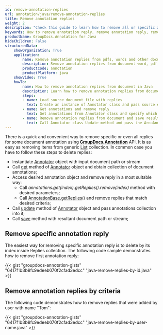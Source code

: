 ```yaml
---
id: remove-annotation-replies
url: annotation/java/remove-annotation-replies
title: Remove annotation replies
weight: 2
description: "Check this guide to learn how to remove all or specific annotation replies when collaborate over document using GroupDocs.Annotation for Java API."
keywords: How to remove annotation reply, remove annotation reply, remove reply, reply to annotation, remove annotation comment
productName: GroupDocs.Annotation for Java
hideChildren: False
structuredData:
    showOrganization: True
    application:
        name: Remove annotation replies from pdfs, words and other documents with Java
        description: Remove annotation replies from document word, pdf and other docs natively on mac, windows or ubuntu with high performance using Java language and GroupDocs.Annotation for Java APIs
        productCode: annotation
        productPlatform: java 
    showVideo: True
    howTo:
        name: How to remove annotation replies from document in Java
        description: Learn how to remove annotation replies from document in Java step by step
        steps:
        - name: Load source document file with replies
          text: Create an instance of Annotator class and pass source document file path as a constructor parameter. You may specify absolute or relative file path as per your requirements. 
        - name: Get annotations and remove reply
          text: Get annotations from Annotator class and specify which reply need to delete by index or user name.
        - name: Remove annotation replies from document and save result
          text: Call Annotator class Update method and pass the AreaAnnotation (or other type of annotation) object with removed replies from the previous step as parameter then call Save method from Annotator class and pass the output filename as parameter.
---
```

There is a quick and convenient way to remove specific or even all replies for some document annotation using **[GroupDocs.Annotation](https://products.groupdocs.com/annotation/java)** API. It is as easy as removing items from generic [List<T>](https://docs.microsoft.com/en-us/dotnet/api/system.collections.generic.list-1) collection. In common case you have to follow these steps to delete replies:

*   Instantiate [Annotator](https://apireference.groupdocs.com/java/annotation/com.groupdocs.annotation/Annotator) object with input document path or stream
*   Call [get](https://apireference.groupdocs.com/java/annotation/com.groupdocs.annotation/Annotator#get()) method of [Annotator](https://apireference.groupdocs.com/java/annotation/com.groupdocs.annotation/Annotator) object and obtain collection of document annotations;
*   Access desired annotation object and remove reply in a most suitable way:
    *   Call *annotations.get(index).getReplies().remove(index)* method with desired parameters;
    *   Call [AnnotationBase.getReplies()](https://apireference.groupdocs.com/java/annotation/com.groupdocs.annotation.models.annotationmodels/AnnotationBase#getReplies()) and remove replies that match desired criteria;
*   Call [update](https://apireference.groupdocs.com/java/annotation/com.groupdocs.annotation/Annotator#update(java.util.List)) method of [Annotator](https://apireference.groupdocs.com/java/annotation/com.groupdocs.annotation/Annotator) object and pass annotations collection into it;
*   Call [save](https://apireference.groupdocs.com/java/annotation/com.groupdocs.annotation/Annotator#save(java.lang.String)) method with resultant document path or stream;
    

## Remove specific annotation reply 

The easiest way for removing specific annotation reply is to delete by its index inside Replies collection. The following code sample demonstrates how to remove first annotation reply:

{{< gist "groupdocs-annotation-gists" "6417f1b3b8fc9edeeb070f2cfad3edcc" "java-remove-replies-by-id.java" >}}

## Remove annotation replies by criteria

The following code demonstrates how to remove replies that were added by user with name "Tom":

{{< gist "groupdocs-annotation-gists" "6417f1b3b8fc9edeeb070f2cfad3edcc" "java-remove-replies-by-user-name.java" >}}